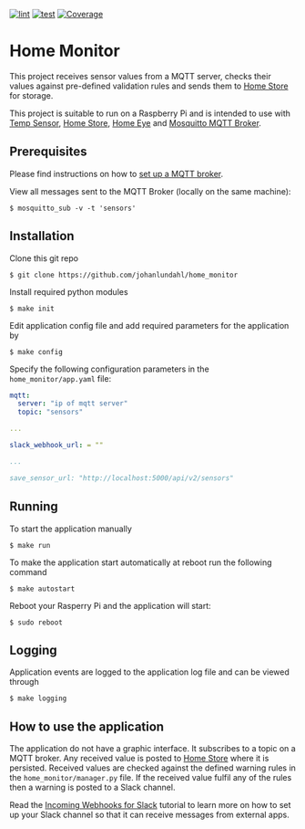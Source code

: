 [![lint](https://github.com/johanlundahl/home_monitor/actions/workflows/lint.yml/badge.svg)](https://github.com/johanlundahl/home_monitor/actions/workflows/lint.yml)
[![test](https://github.com/johanlundahl/home_monitor/actions/workflows/test.yml/badge.svg)](https://github.com/johanlundahl/home_monitor/actions/workflows/test.yml)
[![Coverage](https://coveralls.io/repos/github/johanlundahl/home_monitor/badge.svg?branch=master)](https://coveralls.io/github/johanlundahl/home_monitor?branch=master)

# Home Monitor
This project receives sensor values from a MQTT server, checks their values against pre-defined validation rules and sends them to [Home Store](http://github.com/johanlundahl/home_store) for storage.

This project is suitable to run on a Raspberry Pi and is intended to use with [Temp Sensor](http://github.com/johanlundahl/temp_sensor), [Home Store](http://github.com/johanlundahl/home_store), [Home Eye](http://github.com/johanlundahl/home_eye) and [Mosquitto MQTT Broker](https://randomnerdtutorials.com/how-to-install-mosquitto-broker-on-raspberry-pi/).

## Prerequisites
Please find instructions on how to [set up a MQTT broker](https://randomnerdtutorials.com/how-to-install-mosquitto-broker-on-raspberry-pi/).

View all messages sent to the MQTT Broker (locally on the same machine):

```
$ mosquitto_sub -v -t 'sensors'
```
<!-- or $ mosquitto_sub -t /#-->

## Installation

Clone this git repo

```
$ git clone https://github.com/johanlundahl/home_monitor
```

Install required python modules

```
$ make init
```

Edit application config file and add required parameters for the application by
```
$ make config
```

Specify the following configuration parameters in the `home_monitor/app.yaml` file:
``` yaml
mqtt:
  server: "ip of mqtt server"
  topic: "sensors"

... 

slack_webhook_url: = ""

...

save_sensor_url: "http://localhost:5000/api/v2/sensors"

```


## Running

To start the application manually 
```
$ make run
```

To make the application start automatically at reboot run the following command
```
$ make autostart
```

Reboot your Rasperry Pi and the application will start:
```
$ sudo reboot
```

## Logging
Application events are logged to the application log file and can be viewed through
```
$ make logging
```

## How to use the application
The application do not have a graphic interface. It subscribes to a topic on a MQTT broker. Any received value is posted to [Home Store](http://github.com/johanlundahl/home_store) where it is persisted. Received values are checked against the defined warning rules in the `home_monitor/manager.py` file. If the received value fulfil any of the rules then a warning is posted to a Slack channel.

Read the [Incoming Webhooks for Slack](https://slack.com/intl/en-se/help/articles/115005265063-Incoming-WebHooks-for-Slack) tutorial to learn more on how to set up your Slack channel so that it can receive messages from external apps.
